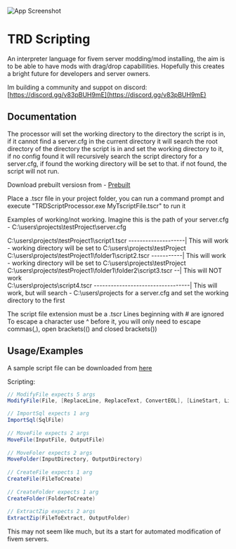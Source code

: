 
![App Screenshot](https://i.postimg.cc/T2m87tVY/logo.png) 
# TRD Scripting 

An interpreter language for fivem server modding/mod installing, the aim is to be able to have mods with drag/drop capabillities.
Hopefully this creates a bright future for developers and server owners.

Im building a community and suppot on discord: [https://discord.gg/v83pBUH9mE](https://discord.gg/v83pBUH9mE)

## Documentation

The processor will set the working directory to the directory the script is in, if it cannot find a server.cfg in the current directory it will search 
the root directory of the directory the script is in and set the working directory to it, if no config found it will recursively search the script directory 
for a server.cfg, if found the working directory will be set to that. if not found, the script will not run.

Download prebuilt versiosn from - [Prebuilt](https://github.com/RickyDivjakovski/TRDScripting/tree/main/Prebuilt)

Place a .tscr file in your project folder, you can run a command prompt and execute "TRDScriptProcessor.exe MyTscriptFile.tscr" to run it

Examples of working/not working.
Imagine this is the path of your server.cfg  -  C:\users\projects\testProject\server.cfg

C:\users\projects\testProject1\script1.tscr --------------------| This will work - working directory will be set to C:\users\projects\testProject
C:\users\projects\testProject1\folder1\script2.tscr -----------| This will work - working directory will be set to C:\users\projects\testProject
C:\users\projects\testProject1\folder1\folder2\script3.tscr --| This will NOT work  
C:\users\projects\script4.tscr ----------------------------------| This will work, but will search - C:\users\projects for a server.cfg and set the working directory to the first

The script file extension must be a .tscr
Lines beginning with # are ignored
To escape a character use ^ before it, you will only need to escape commas(,), open brackets(() and closed brackets())
## Usage/Examples

A sample script file can be downloaded from [here](https://github.com/RickyDivjakovski/TRDScripting/blob/main/TRDScriptSample.txt)

Scripting: 
```csharp	
// ModifyFile expects 5 args
ModifyFile(File, [ReplaceLine, ReplaceText, ConvertEOL], [LineStart, LineEnd, Containing], StringToFind, StringToReplaceWith)

// ImportSql expects 1 arg
ImportSql(SqlFile)
		
// MoveFile expects 2 args
MoveFile(InputFile, OutputFile)
		
// MoveFoler expects 2 args
MoveFolder(InputDirectory, OutputDirectory)
		
// CreateFile expects 1 arg
CreateFile(FileToCreate)
		
// CreateFolder expects 1 arg
CreateFolder(FolderToCreate)
		
// ExtractZip expects 2 args
ExtractZip(FileToExtract, OutputFolder)
```

This may not seem like much, but its a start for automated modification of fivem servers.
